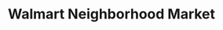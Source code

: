 ---
title: "Walmart Neighborhood Market"
url: /homestead/walmart-neighborhood-market/
shop: Supermarkt
---